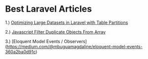 # Best Laravel Articles

1.) [Optimizing Large Datasets in Laravel with Table Partitions](https://medium.com/@babarmalik6444/optimizing-large-datasets-in-laravel-with-table-partitioning-20dc2623dab0) 

2.) [Javascript Filter Duplicate Objects From Array](https://medium.com/coding-beauty/javascript-filter-duplicate-objects-from-array-5232d9651f72)

3.) [Eloquent Model Events / Observers] (https://medium.com/@mbuguamagdaline/eloquent-model-events-360a2ba0d91c)
